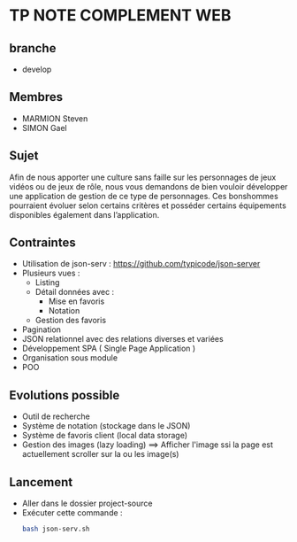 # TP NOTE COMPLEMENT WEB

## branche

- develop

## Membres

- MARMION Steven
- SIMON Gael

## Sujet

Afin de nous apporter une culture sans faille sur les personnages de jeux vidéos ou de jeux de rôle, nous vous demandons de bien vouloir développer une application de 
gestion de ce type de personnages. Ces bonshommes pourraient évoluer selon certains critères et posséder certains équipements disponibles également dans l’application.

## Contraintes

- Utilisation de json-serv : <https://github.com/typicode/json-server>
- Plusieurs vues : 
  - Listing
  - Détail données avec :
    - Mise en favoris
    - Notation
  - Gestion des favoris
- Pagination
- JSON relationnel avec des relations diverses et variées
- Développement SPA ( Single Page Application )
- Organisation sous module
- POO

## Evolutions possible

- Outil de recherche
- Système de notation (stockage dans le JSON)
- Système de favoris client (local data storage)
- Gestion des images (lazy loading) ==> Afficher l'image ssi la page est actuellement scroller sur la ou les image(s)

## Lancement

- Aller dans le dossier project-source
- Exécuter cette commande :
  ```bash
  bash json-serv.sh
  ```
